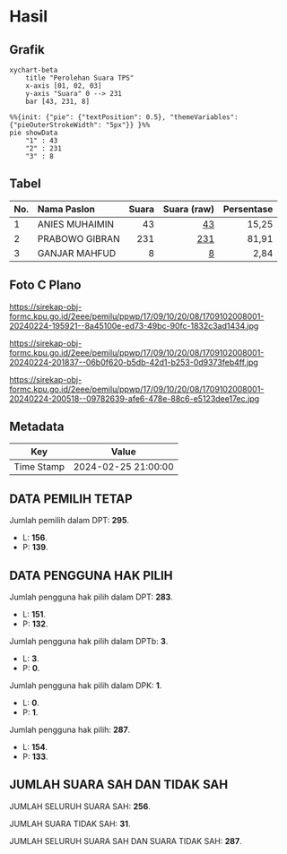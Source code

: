 # Hasil

## Grafik

```mermaid
xychart-beta
    title "Perolehan Suara TPS"
    x-axis [01, 02, 03]
    y-axis "Suara" 0 --> 231
    bar [43, 231, 8]
```

```mermaid
%%{init: {"pie": {"textPosition": 0.5}, "themeVariables": {"pieOuterStrokeWidth": "5px"}} }%%
pie showData
    "1" : 43
    "2" : 231
    "3" : 8
```

## Tabel

| No. | Nama Paslon    | Suara | Suara (raw) | Persentase |
|:--- |:-------------- | -----:| -----------:| ----------:|
| 1   | ANIES MUHAIMIN | 43    | [43][p-1]   | 15,25      |
| 2   | PRABOWO GIBRAN | 231   | [231][p-2]  | 81,91      |
| 3   | GANJAR MAHFUD  | 8     | [8][p-3]    | 2,84       |


[p-1]: https://github.com/gigit-pemilu/pemilu-2024-17-bengkulu/blob/main/pilpres/hitung-suara/sub/17-bengkulu/sub/09-bengkulu-tengah/sub/10-bang-haji/sub/2008-air-napal/sub/001-tps/sub/paslon-1.txt
[p-2]: https://github.com/gigit-pemilu/pemilu-2024-17-bengkulu/blob/main/pilpres/hitung-suara/sub/17-bengkulu/sub/09-bengkulu-tengah/sub/10-bang-haji/sub/2008-air-napal/sub/001-tps/sub/paslon-2.txt
[p-3]: https://github.com/gigit-pemilu/pemilu-2024-17-bengkulu/blob/main/pilpres/hitung-suara/sub/17-bengkulu/sub/09-bengkulu-tengah/sub/10-bang-haji/sub/2008-air-napal/sub/001-tps/sub/paslon-3.txt

## Foto C Plano

https://sirekap-obj-formc.kpu.go.id/2eee/pemilu/ppwp/17/09/10/20/08/1709102008001-20240224-195921--8a45100e-ed73-49bc-90fc-1832c3ad1434.jpg

https://sirekap-obj-formc.kpu.go.id/2eee/pemilu/ppwp/17/09/10/20/08/1709102008001-20240224-201837--06b0f620-b5db-42d1-b253-0d9373feb4ff.jpg

https://sirekap-obj-formc.kpu.go.id/2eee/pemilu/ppwp/17/09/10/20/08/1709102008001-20240224-200518--09782639-afe6-478e-88c6-e5123dee17ec.jpg


## Metadata

| Key        | Value               |
| ---------- | ------------------- |
| Time Stamp | 2024-02-25 21:00:00 |


## DATA PEMILIH TETAP

Jumlah pemilih dalam DPT: **295**.
 * L: **156**.
 * P: **139**.

## DATA PENGGUNA HAK PILIH

Jumlah pengguna hak pilih dalam DPT: **283**.
 * L: **151**.
 * P: **132**.

Jumlah pengguna hak pilih dalam DPTb: **3**.
 * L: **3**.
 * P: **0**.

Jumlah pengguna hak pilih dalam DPK: **1**.
 * L: **0**.
 * P: **1**.

Jumlah pengguna hak pilih: **287**.
 * L: **154**.
 * P: **133**.

## JUMLAH SUARA SAH DAN TIDAK SAH

JUMLAH SELURUH SUARA SAH: **256**.

JUMLAH SUARA TIDAK SAH: **31**.

JUMLAH SELURUH SUARA SAH DAN SUARA TIDAK SAH: **287**.


